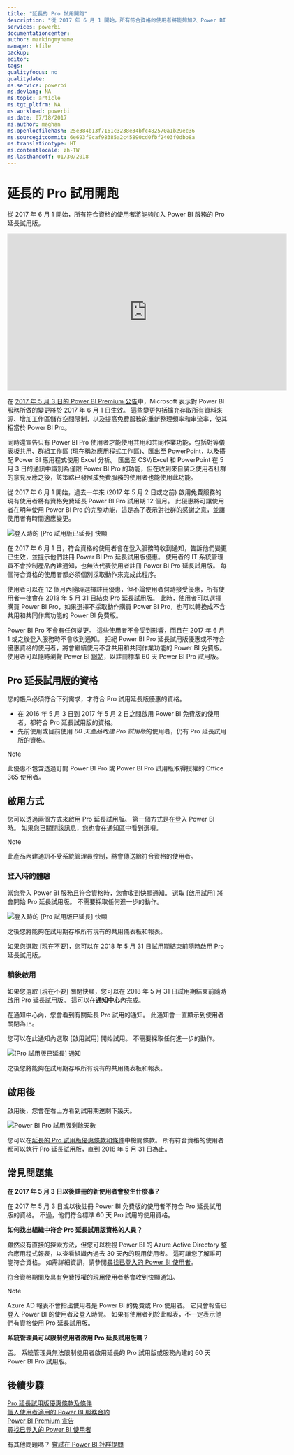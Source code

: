 ```yaml
---
title: "延長的 Pro 試用開跑"
description: "從 2017 年 6 月 1 開始，所有符合資格的使用者將能夠加入 Power BI 服務的 Pro 延長試用版。"
services: powerbi
documentationcenter: 
author: markingmyname
manager: kfile
backup: 
editor: 
tags: 
qualityfocus: no
qualitydate: 
ms.service: powerbi
ms.devlang: NA
ms.topic: article
ms.tgt_pltfrm: NA
ms.workload: powerbi
ms.date: 07/18/2017
ms.author: maghan
ms.openlocfilehash: 25e384b13f7161c3238e34bfc482570a1b29ec36
ms.sourcegitcommit: 6e693f9caf98385a2c45890cd0fbf2403f0dbb8a
ms.translationtype: HT
ms.contentlocale: zh-TW
ms.lasthandoff: 01/30/2018
---
```

# <a name="extended-pro-trial-activation"></a>延長的 Pro 試用開跑
從 2017 年 6 月 1 開始，所有符合資格的使用者將能夠加入 Power BI 服務的 Pro 延長試用版。

<iframe width="640" height="360" src="https://www.youtube.com/embed/tPsNoPyY9aA?showinfo=0" frameborder="0" allowfullscreen></iframe>

在 [2017 年 5 月 3 日的 Power BI Premium 公告](https://powerbi.microsoft.com/blog/microsoft-accelerates-modern-bi-adoption-with-power-bi-premium/)中，Microsoft 表示對 Power BI 服務所做的變更將於 2017 年 6 月 1 日生效。 這些變更包括擴充存取所有資料來源、增加工作區儲存空間限制，以及提高免費服務的重新整理頻率和串流率，使其相當於 Power BI Pro。

同時還宣告只有 Power BI Pro 使用者才能使用共用和共同作業功能，包括對等儀表板共用、群組工作區 (現在稱為應用程式工作區)、匯出至 PowerPoint，以及搭配 Power BI 應用程式使用 Excel 分析。 匯出至 CSV/Excel 和 PowerPoint 在 5 月 3 日的通訊中識別為僅限 Power BI Pro 的功能，但在收到來自廣泛使用者社群的意見反應之後，該策略已發展成免費服務的使用者也能使用此功能。

從 2017 年 6 月 1 開始，過去一年來 (2017 年 5 月 2 日或之前) 啟用免費服務的現有使用者將有資格免費延長 Power BI Pro 試用期 12 個月。 此優惠將可讓使用者在明年使用 Power BI Pro 的完整功能，這是為了表示對社群的感謝之意，並讓使用者有時間適應變更。

![登入時的 [Pro 試用版已延長] 快顯](media/service-extended-pro-trial/extended-pro-trial-activate-pop-up.png)

在 2017 年 6 月 1 日，符合資格的使用者會在登入服務時收到通知，告訴他們變更已生效，並提示他們註冊 Power BI Pro 延長試用版優惠。 使用者的 IT 系統管理員不會控制產品內建通知，也無法代表使用者註冊 Power BI Pro 延長試用版。 每個符合資格的使用者都必須個別採取動作來完成此程序。

使用者可以在 12 個月內隨時選擇註冊優惠，但不論使用者何時接受優惠，所有使用者一律會在 2018 年 5 月 31 日結束 Pro 延長試用版。 此時，使用者可以選擇購買 Power BI Pro，如果選擇不採取動作購買 Power BI Pro，也可以轉換成不含共用和共同作業功能的 Power BI 免費版。

Power BI Pro 不會有任何變更。 這些使用者不會受到影響，而且在 2017 年 6 月 1 或之後登入服務時不會收到通知。 拒絕 Power BI Pro 延長試用版優惠或不符合優惠資格的使用者，將會繼續使用不含共用和共同作業功能的 Power BI 免費版。 使用者可以隨時瀏覽 Power BI [網站](https://powerbi.microsoft.com/get-started/)，以註冊標準 60 天 Power BI Pro 試用版。

## <a name="eligibility-for-extended-pro-trial"></a>Pro 延長試用版的資格
您的帳戶必須符合下列需求，才符合 Pro 試用延長版優惠的資格。

* 在 2016 年 5 月 3 日到 2017 年 5 月 2 日之間啟用 Power BI 免費版的使用者，都符合 Pro 延長試用版的資格。
* 先前使用或目前使用 *60 天產品內建 Pro 試用版*的使用者，仍有 Pro 延長試用版的資格。

> [!NOTE]
> 此優惠不包含透過訂閱 Power BI Pro 或 Power BI Pro 試用版取得授權的 Office 365 使用者。
> 
> 

## <a name="how-to-activate"></a>啟用方式
您可以透過兩個方式來啟用 Pro 延長試用版。 第一個方式是在登入 Power BI 時。 如果您已關閉該訊息，您也會在通知區中看到選項。

> [!NOTE]
> 此產品內建通訊不受系統管理員控制，將會傳送給符合資格的使用者。
> 
> 

### <a name="experience-at-sign-in"></a>登入時的體驗
當您登入 Power BI 服務且符合資格時，您會收到快顯通知。 選取 [啟用試用] 將會開始 Pro 延長試用版。 不需要採取任何進一步的動作。

![登入時的 [Pro 試用版已延長] 快顯](media/service-extended-pro-trial/extended-pro-trial-pop-up.png)

之後您將能夠在試用期存取所有現有的共用儀表板和報表。

如果您選取 [現在不要]，您可以在 2018 年 5 月 31 日試用期結束前隨時啟用 Pro 延長試用版。

### <a name="activation-at-a-later-date"></a>稍後啟用
如果您選取 [現在不要] 關閉快顯，您可以在 2018 年 5 月 31 日試用期結束前隨時啟用 Pro 延長試用版。 這可以在**通知中心**內完成。

在通知中心內，您會看到有關延長 Pro 試用的通知。 此通知會一直顯示到使用者關閉為止。

您可以在此通知內選取 [啟用試用] 開始試用。 不需要採取任何進一步的動作。

![[Pro 試用版已延長] 通知](media/service-extended-pro-trial/extended-pro-trial-notification.png)

之後您將能夠在試用期存取所有現有的共用儀表板和報表。

## <a name="after-activation"></a>啟用後
啟用後，您會在右上方看到試用期還剩下幾天。

![Power BI Pro 試用版剩餘天數](media/service-extended-pro-trial/powerbi-trial-days-left.png)

您可以在[延長的 Pro 試用版優惠條款和條件](https://aka.ms/power-bi-trial)中檢閱條款。 所有符合資格的使用者都可以執行 Pro 延長試用版，直到 2018 年 5 月 31 日為止。

## <a name="frequently-asked-questions"></a>常見問題集
**在 2017 年 5 月 3 日以後註冊的新使用者會發生什麼事？**

在 2017 年 5 月 3 日或以後註冊 Power BI 免費版的使用者不符合 Pro 延長試用版的資格。 不過，他們符合標準 60 天 Pro 試用的使用資格。

**如何找出組織中符合 Pro 延長試用版資格的人員？**

雖然沒有直接的探索方法，但您可以檢視 Power BI 的 Azure Active Directory 整合應用程式報表，以查看組織內過去 30 天內的現用使用者。 這可讓您了解誰可能符合資格。 如需詳細資訊，請參閱[尋找已登入的 Power BI 使用者](service-admin-access-usage.md)。

符合資格期間及具有免費授權的現用使用者將會收到快顯通知。 

> [!NOTE]
> Azure AD 報表不會指出使用者是 Power BI 的免費或 Pro 使用者。 它只會報告已登入 Power BI 的使用者及登入時間。 如果有使用者列於此報表，不一定表示他們有資格使用 Pro 延長試用版。
> 
> 

**系統管理員可以限制使用者啟用 Pro 延長試用版嗎？**

否。 系統管理員無法限制使用者啟用延長的 Pro 試用版或服務內建的 60 天 Power BI Pro 試用版。

## <a name="next-steps"></a>後續步驟
[Pro 延長試用版優惠條款及條件](https://aka.ms/power-bi-trial)  
[個人使用者適用的 Power BI 服務合約](https://powerbi.microsoft.com/terms-of-service/)  
[Power BI Premium 宣告](https://aka.ms/pbipremium-announcement)  
[尋找已登入的 Power BI 使用者](service-admin-access-usage.md)

有其他問題嗎？ [嘗試在 Power BI 社群提問](https://community.powerbi.com/)

